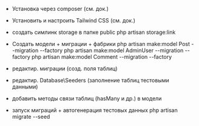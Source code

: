 
- Установка через composer (см. док.)
- Установить и настроить Tailwind CSS (см. док.)

- создать симлинк storage в папке public
php artisan storage:link

- Создать модели + миграции + фабрики
php artisan make:model Post --migration --factory
php artisan make:model AdminUser --migration --factory
php artisan make:model Comment --migration --factory

- редактир. миграции (созд. поля таблиц)

- редактир. Database\Seeders (заполнение таблиц тестовыми данными)

- добавить методы связи таблиц (hasMany и др.) в модели

- запуск миграций + автогенерация тестовых данных
php artisan migrate --seed